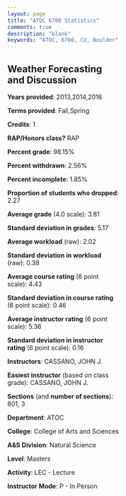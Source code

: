 ```yaml
---
layout: page
title: "ATOC 6700 Statistics"
comments: true
description: "blank"
keywords: "ATOC, 6700, CU, Boulder"
--- 
```

<head>
<script src="https://ajax.googleapis.com/ajax/libs/jquery/2.1.3/jquery.min.js"></script>
<script src="https://dl.dropboxusercontent.com/s/pc42nxpaw1ea4o9/highcharts.js?dl=0"></script>
<!-- <script src="../assets/js/highcharts.js"></script> -->
<style type="text/css">@font-face {
	font-family: "Bebas Neue";
	src: url(https://www.filehosting.org/file/details/544349/BebasNeue%20Regular.otf) format("opentype");
	}
	h1.Bebas { 
		font-family: "Bebas Neue", Verdana, Tahoma;
	}
</style>
</head>
<body>
	<div id="container" style="float: right; width: 45%; height: 88%; margin-left: 2.5%; margin-right: 2.5%;"></div>
	<script language="JavaScript">
		$(document).ready(function() {
		var chart = {type: 'column'};
		var title = {text: 'Grade Distribution'};
		var xAxis = {categories: ['A','B','C','D','F'],crosshair: true};
		var yAxis = {min: 0,title: {text: 'Percentage'}};
		var tooltip = {headerFormat: '<center><b><span style="font-size:20px">{point.key}</span></b></center>',
		               pointFormat: '<td style="padding:0"><b>{point.y:.1f}%</b></td>',
		               footerFormat: '</table>',shared: true,useHTML: true};
		var plotOptions = {column: {pointPadding: 0.0,borderWidth: 0}};  
		var credits = {enabled: false};var series= [{name: 'Percent',data: [83.33,16.67,0.0,0.0,0.0,]}];
		var json = {};
		json.chart = chart;
		json.title = title;
		json.tooltip = tooltip;
		json.xAxis = xAxis;
		json.yAxis = yAxis;  
		json.series = series;
		json.plotOptions = plotOptions;  
		json.credits = credits;
		$('#container').highcharts(json);
	});
	</script>
</body>
			   
## Weather Forecasting and Discussion

**Years provided**: 2013,2014,2016

**Terms provided**: Fall,Spring

**Credits**: 1

**RAP/Honors class?** RAP

**Percent grade**: 98.15%

**Percent withdrawn**: 2.56%

**Percent incomplete**: 1.85%

**Proportion of students who dropped**: 2.27

**Average grade** (4.0 scale): 3.81

**Standard deviation in grades**: 5.17

**Average workload** (raw): 2.02

**Standard deviation in workload** (raw): 0.38

**Average course rating** (6 point scale): 4.43

**Standard deviation in course rating** (6 point scale): 0.46

**Average instructor rating** (6 point scale): 5.36

**Standard deviation in instructor rating** (6 point scale): 0.16

**Instructors**: CASSANO, JOHN J.

**Easiest instructor** (based on class grade): CASSANO, JOHN J.

**Sections** (and **number of sections**): 801, 3

**Department**: ATOC

**College**: College of Arts and Sciences

**A&S Division**: Natural Science

**Level**: Masters

**Activity**: LEC - Lecture

**Instructor Mode**: P  - In Person
